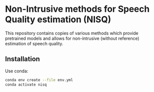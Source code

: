 # Non-Intrusive methods for Speech Quality estimation (NISQ)
This repository contains copies of various methods which provide pretrained models and allows for non-intrusive 
(without reference) estimation of speech quality.

## Installation
Use conda:
```bash
conda env create --file env.yml 
conda activate nisq
```
